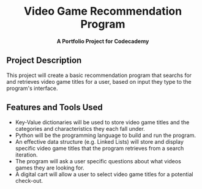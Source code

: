 <div align="center">
  <h1>Video Game Recommendation Program</h1>
  <strong>A Portfolio Project for Codecademy</strong>
</div>

## Project Description
This project will create a basic recommendation program that searchs for and retrieves 
video game titles for a user, based on input they type to the program's interface.

## Features and Tools Used
* Key-Value dictionaries will be used to store video game titles and the categories and characteristics they each fall under.
* Python will be the programming language to build and run the program.
* An effective data structure (e.g. Linked Lists) will store and display specific video game titles that the program retrieves from a search iteration.
* The program will ask a user specific questions about what videos games they are looking for.
* A digital cart will allow a user to select video game titles for a potential check-out.
